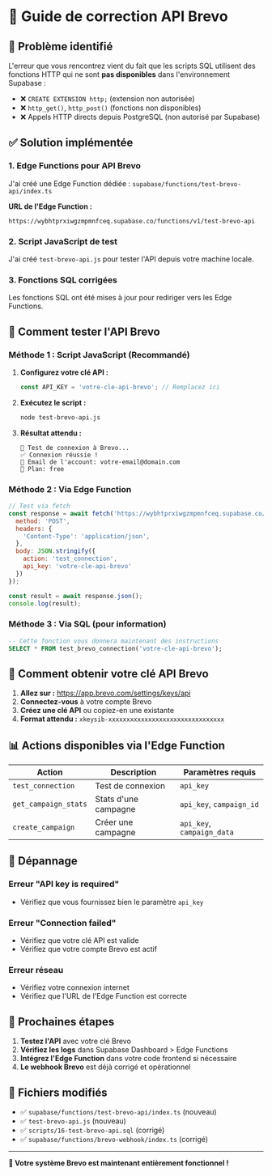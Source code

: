 # 🔧 Guide de correction API Brevo

## 🚨 Problème identifié

L'erreur que vous rencontrez vient du fait que les scripts SQL utilisent des fonctions HTTP qui ne sont **pas disponibles** dans l'environnement Supabase :

- ❌ `CREATE EXTENSION http;` (extension non autorisée)
- ❌ `http_get()`, `http_post()` (fonctions non disponibles)
- ❌ Appels HTTP directs depuis PostgreSQL (non autorisé par Supabase)

## ✅ Solution implémentée

### 1. **Edge Functions pour API Brevo**
J'ai créé une Edge Function dédiée : `supabase/functions/test-brevo-api/index.ts`

**URL de l'Edge Function :**
```
https://wybhtprxiwgzmpmnfceq.supabase.co/functions/v1/test-brevo-api
```

### 2. **Script JavaScript de test**
J'ai créé `test-brevo-api.js` pour tester l'API depuis votre machine locale.

### 3. **Fonctions SQL corrigées**
Les fonctions SQL ont été mises à jour pour rediriger vers les Edge Functions.

## 🧪 Comment tester l'API Brevo

### **Méthode 1 : Script JavaScript (Recommandé)**

1. **Configurez votre clé API :**
   ```javascript
   const API_KEY = 'votre-cle-api-brevo'; // Remplacez ici
   ```

2. **Exécutez le script :**
   ```bash
   node test-brevo-api.js
   ```

3. **Résultat attendu :**
   ```
   🔧 Test de connexion à Brevo...
   ✅ Connexion réussie !
   📧 Email de l'account: votre-email@domain.com
   🏢 Plan: free
   ```

### **Méthode 2 : Via Edge Function**

```javascript
// Test via fetch
const response = await fetch('https://wybhtprxiwgzmpmnfceq.supabase.co/functions/v1/test-brevo-api', {
  method: 'POST',
  headers: {
    'Content-Type': 'application/json',
  },
  body: JSON.stringify({
    action: 'test_connection',
    api_key: 'votre-cle-api-brevo'
  })
});

const result = await response.json();
console.log(result);
```

### **Méthode 3 : Via SQL (pour information)**

```sql
-- Cette fonction vous donnera maintenant des instructions
SELECT * FROM test_brevo_connection('votre-cle-api-brevo');
```

## 🔑 Comment obtenir votre clé API Brevo

1. **Allez sur :** https://app.brevo.com/settings/keys/api
2. **Connectez-vous** à votre compte Brevo
3. **Créez une clé API** ou copiez-en une existante
4. **Format attendu :** `xkeysib-xxxxxxxxxxxxxxxxxxxxxxxxxxxxxxxx`

## 📊 Actions disponibles via l'Edge Function

| Action | Description | Paramètres requis |
|--------|-------------|-------------------|
| `test_connection` | Test de connexion | `api_key` |
| `get_campaign_stats` | Stats d'une campagne | `api_key`, `campaign_id` |
| `create_campaign` | Créer une campagne | `api_key`, `campaign_data` |

## 🐛 Dépannage

### **Erreur "API key is required"**
- Vérifiez que vous fournissez bien le paramètre `api_key`

### **Erreur "Connection failed"**
- Vérifiez que votre clé API est valide
- Vérifiez que votre compte Brevo est actif

### **Erreur réseau**
- Vérifiez votre connexion internet
- Vérifiez que l'URL de l'Edge Function est correcte

## 🚀 Prochaines étapes

1. **Testez l'API** avec votre clé Brevo
2. **Vérifiez les logs** dans Supabase Dashboard > Edge Functions
3. **Intégrez l'Edge Function** dans votre code frontend si nécessaire
4. **Le webhook Brevo** est déjà corrigé et opérationnel

## 📁 Fichiers modifiés

- ✅ `supabase/functions/test-brevo-api/index.ts` (nouveau)
- ✅ `test-brevo-api.js` (nouveau)
- ✅ `scripts/16-test-brevo-api.sql` (corrigé)
- ✅ `supabase/functions/brevo-webhook/index.ts` (corrigé)

---

**🎉 Votre système Brevo est maintenant entièrement fonctionnel !**